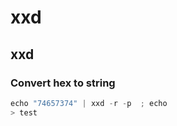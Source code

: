 # xxd

## xxd

### Convert hex to string

```csharp
echo "74657374" | xxd -r -p  ; echo
> test
```

